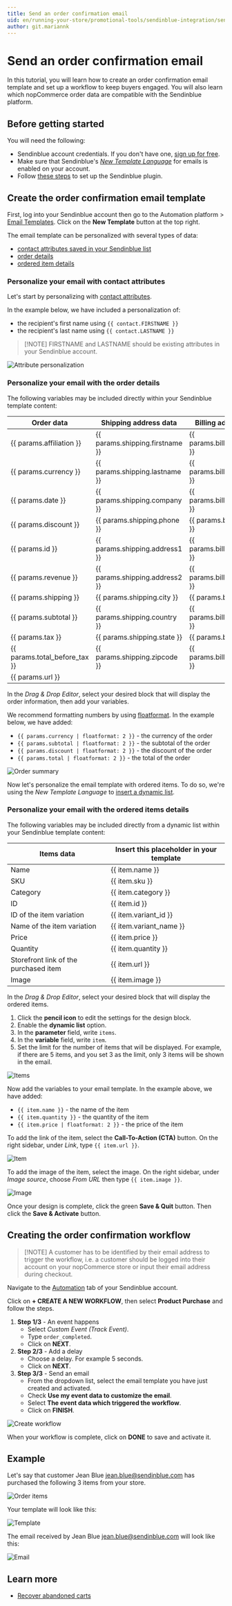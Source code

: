 ```yaml
---
title: Send an order confirmation email
uid: en/running-your-store/promotional-tools/sendinblue-integration/send-an-order-confirmation-email
author: git.mariannk
---
```


# Send an order confirmation email

In this tutorial, you will learn how to create an order confirmation email template and set up a workflow to keep buyers engaged. You will also learn which nopCommerce order data are compatible with the Sendinblue platform.

## Before getting started

You will need the following:
* Sendinblue account credentials. If you don't have one, [sign up for free](https://app.sendinblue.com/account/register/?utm_source=nopcommerce_plugin&utm_medium=plugin&utm_campaign=module_link).
* Make sure that Sendinblue's [*New Template Language*](https://help.sendinblue.com/hc/en-us/articles/360000659260?utm_source=nopcommerce_plugin&utm_medium=plugin&utm_campaign=module_link) for emails is enabled on your account.
* Follow [these steps](xref:en/running-your-store/promotional-tools/sendinblue-integration/set-up-sendinblue-plugin) to set up the Sendinblue plugin.

## Create the order confirmation email template

First, log into your Sendinblue account then go to the Automation platform > [Email Templates](https://my.sendinblue.com/camp/lists/template?utm_source=nopcommerce_plugin&utm_medium=plugin&utm_campaign=module_link). Click on the **New Template** button at the top right.

The email template can be personalized with several types of data:

* [contact attributes saved in your Sendinblue list](#personalize-your-email-with-contact-attributes)
* [order details](#personalize-your-email-with-the-order-details)
* [ordered item details](#personalize-your-email-with-the-ordered-items-details)

### Personalize your email with contact attributes

Let's start by personalizing with [contact attributes](https://help.sendinblue.com/hc/en-us/articles/360001008200?utm_source=nopcommerce_plugin&utm_medium=plugin&utm_campaign=module_link).

In the example below, we have included a personalization of:

* the recipient's first name using `{{ contact.FIRSTNAME }}`
* the recipient's last name using `{{ contact.LASTNAME }}`

> [!NOTE] FIRSTNAME and LASTNAME should be existing attributes in your Sendinblue account.

![Attribute personalization](_static/send-an-order-confirmation-email/attribute-personalization.gif)

### Personalize your email with the order details

The following variables may be included directly within your Sendinblue template content:

| Order data                      | Shipping address data           | Billing address data           |
| ------------------------------- | ------------------------------- | ------------------------------ |
| {{ params.affiliation }}        | {{ params.shipping.firstname }} | {{ params.billing.firstname }} |
| {{ params.currency }}           | {{ params.shipping.lastname }}  | {{ params.billing.lastname }}  |
| {{ params.date }}               | {{ params.shipping.company }}   | {{ params.billing.company }}   |
| {{ params.discount }}           | {{ params.shipping.phone }}     | {{ params.billing.phone }}     |
| {{ params.id }}                 | {{ params.shipping.address1 }}  | {{ params.billing.address1 }}  |
| {{ params.revenue }}            | {{ params.shipping.address2 }}  | {{ params.billing.address2 }}  |
| {{ params.shipping }}           | {{ params.shipping.city }}      | {{ params.billing.city }}      |
| {{ params.subtotal }}           | {{ params.shipping.country }}   | {{ params.billing.country }}   |
| {{ params.tax }}                | {{ params.shipping.state }}     | {{ params.billing.state }}     |
| {{ params.total_before_tax }} | {{ params.shipping.zipcode }}   | {{ params.billing.zipcode }}   |
| {{ params.url }}                |                                 |                                |

In the *Drag & Drop Editor*, select your desired block that will display the order information, then add your variables.

We recommend formatting numbers by using [floatformat](https://help.sendinblue.com/hc/en-us/articles/360000268730?utm_source=nopcommerce_plugin&utm_medium=plugin&utm_campaign=module_link#numbers). In the example below, we have added:

* `{{ params.currency | floatformat: 2 }}` - the currency of the order
* `{{ params.subtotal | floatformat: 2 }}` - the subtotal of the order
* `{{ params.discount | floatformat: 2 }}` - the discount of the order
* `{{ params.total | floatformat: 2 }}` - the total of the order

![Order summary](_static/send-an-order-confirmation-email/order.jpg)

Now let's personalize the email template with ordered items. To do so, we're using the *New Template Language* to [insert a dynamic list](https://help.sendinblue.com/hc/en-us/articles/360000887379-Inserting-a-dynamic-list-in-the-Drag-Drop-editor-NEW-?utm_source=nopcommerce_plugin&utm_medium=plugin&utm_campaign=module_link).

### Personalize your email with the ordered items details

The following variables may be included directly from a dynamic list within your Sendinblue template content:

| Items data                            | Insert this placeholder in your template |
| ------------------------------------- | ---------------------------------------- |
| Name                                  | {{ item.name }}                          |
| SKU                                   | {{ item.sku }}                           |
| Category                              | {{ item.category }}                      |
| ID                                    | {{ item.id }}                            |
| ID of the item variation              | {{ item.variant_id }}                    |
| Name of the item variation            | {{ item.variant_name }}                  |
| Price                                 | {{ item.price }}                         |
| Quantity                              | {{ item.quantity }}                      |
| Storefront link of the purchased item | {{ item.url }}                           |
| Image                                 | {{ item.image }}                         |

In the *Drag & Drop Editor*, select your desired block that will display the ordered items.

1. Click the **pencil icon** to edit the settings for the design block.
1. Enable the **dynamic list** option.
1. In the **parameter** field, write `items`.
1. In the **variable** field, write `item`.
1. Set the limit for the number of items that will be displayed. For example, if there are 5 items, and you set 3 as the limit, only 3 items will be shown in the email.

![Items](_static/send-an-order-confirmation-email/items.jpg)

Now add the variables to your email template. In the example above, we have added:
* `{{ item.name }}` - the name of the item
* `{{ item.quantity }}` - the quantity of the item
* `{{ item.price | floatformat: 2 }}` - the price of the item

To add the link of the item, select the **Call-To-Action (CTA)** button. On the right sidebar, under *Link*, type `{{ item.url }}`.

![Item](_static/send-an-order-confirmation-email/item.jpg)

To add the image of the item, select the image. On the right sidebar, under *Image source*, choose *From URL* then type `{{ item.image }}`.

![Image](_static/send-an-order-confirmation-email/image.jpg)

Once your design is complete, click the green **Save & Quit** button. Then click the **Save & Activate** button.

## Creating the order confirmation workflow

> [!NOTE] A customer has to be identified by their email address to trigger the workflow, i.e. a customer should be logged into their account on your nopCommerce store or input their email address during checkout.

Navigate to the [Automation](https://automation.sendinblue.com/?utm_source=nopcommerce_plugin&utm_medium=plugin&utm_campaign=module_link) tab of your Sendinblue account.

Click on **+ CREATE A NEW WORKFLOW**, then select **Product Purchase** and follow the steps.

1. **Step 1/3** - An event happens
    * Select *Custom Event (Track Event)*.
    * Type `order_completed`.
    * Click on **NEXT**.
2. **Step 2/3** - Add a delay
    * Choose a delay. For example 5 seconds.
    * Click on **NEXT**.
3. **Step 3/3** - Send an email
    * From the dropdown list, select the email template you have just created and activated.
    * Check **Use my event data to customize the email**.
    * Select **The event data which triggered the workflow**.
    * Click on **FINISH**.

![Create workflow](_static/send-an-order-confirmation-email/create-workflow.gif)

When your workflow is complete, click on **DONE** to save and activate it.

## Example

Let's say that customer Jean Blue jean.blue@sendinblue.com has purchased the following 3 items from your store.

![Order items](_static/send-an-order-confirmation-email/order-items.jpg)

Your template will look like this:

![Template](_static/send-an-order-confirmation-email/template.jpg)

The email received by Jean Blue jean.blue@sendinblue.com will look like this:

![Email](_static/send-an-order-confirmation-email/email.jpg)

## Learn more
* [Recover abandoned carts](xref:en/running-your-store/promotional-tools/sendinblue-integration/recover-abandoned-carts)

